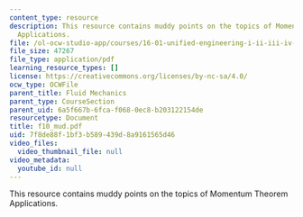 ```yaml
---
content_type: resource
description: This resource contains muddy points on the topics of Momentum Theorem
  Applications.
file: /ol-ocw-studio-app/courses/16-01-unified-engineering-i-ii-iii-iv-fall-2005-spring-2006/7f8de88f1bf3b589439d8a9161565d46_f10_mud.pdf
file_size: 47267
file_type: application/pdf
learning_resource_types: []
license: https://creativecommons.org/licenses/by-nc-sa/4.0/
ocw_type: OCWFile
parent_title: Fluid Mechanics
parent_type: CourseSection
parent_uid: 6a5f667b-6fca-f068-0ec8-b203122154de
resourcetype: Document
title: f10_mud.pdf
uid: 7f8de88f-1bf3-b589-439d-8a9161565d46
video_files:
  video_thumbnail_file: null
video_metadata:
  youtube_id: null
---
```

This resource contains muddy points on the topics of Momentum Theorem Applications.